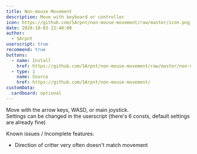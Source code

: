 ```yaml
---
title: Non-mouse Movement
description: Move with keyboard or controller
icon: https://github.com/SArpnt/non-mouse-movement/raw/master/icon.png
date: 2020-10-03 22:48:00
author:
  - SArpnt
userscript: true
recommend: true
buttons:
  - name: Install
    href: https://github.com/SArpnt/non-mouse-movement/raw/master/non-mouse-movement.user.js
  - type: 1
    name: Source
    href: https://github.com/SArpnt/non-mouse-movement/
customData:
  cardboard: optional
---
```

Move with the arrow keys, WASD, or main joystick.  
Settings can be changed in the userscript (there's 6 consts, default settings are already fine)

Known issues / Incomplete features:
* Direction of critter very often doesn't match movement